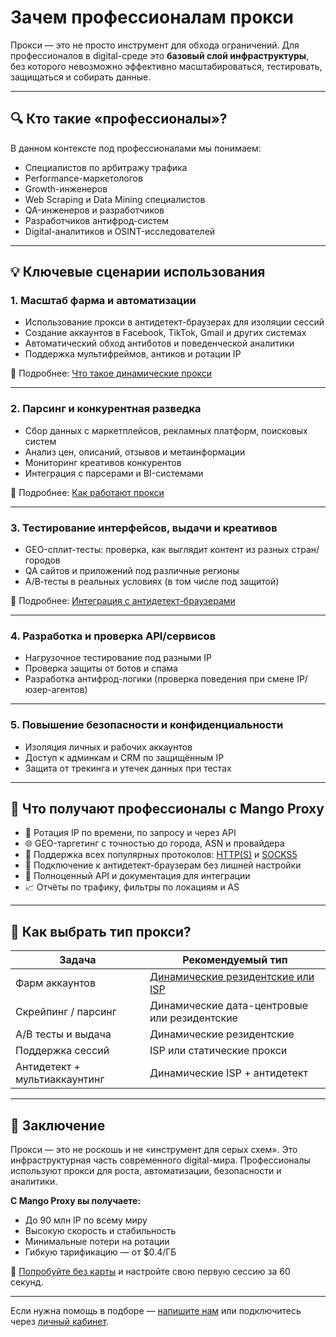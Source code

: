# Зачем профессионалам прокси

Прокси — это не просто инструмент для обхода ограничений. Для профессионалов в digital-среде это **базовый слой инфраструктуры**, без которого невозможно эффективно масштабироваться, тестировать, защищаться и собирать данные.

---

## 🔍 Кто такие «профессионалы»?

В данном контексте под профессионалами мы понимаем:

* Специалистов по арбитражу трафика
* Performance-маркетологов
* Growth-инженеров
* Web Scraping и Data Mining специалистов
* QA-инженеров и разработчиков
* Разработчиков антифрод-систем
* Digital-аналитиков и OSINT-исследователей

---

## 💡 Ключевые сценарии использования

### 1. Масштаб фарма и автоматизации

* Использование прокси в антидетект-браузерах для изоляции сессий
* Создание аккаунтов в Facebook, TikTok, Gmail и других системах
* Автоматический обход антиботов и поведенческой аналитики
* Поддержка мультифреймов, антиков и ротации IP

📌 Подробнее: [Что такое динамические прокси](../продукты-и-услуги/типы-прокси/что-такое-динамические-прокси.md)

---

### 2. Парсинг и конкурентная разведка

* Сбор данных с маркетплейсов, рекламных платформ, поисковых систем
* Анализ цен, описаний, отзывов и метаинформации
* Мониторинг креативов конкурентов
* Интеграция с парсерами и BI-системами

📌 Подробнее: [Как работают прокси](../основы-прокси/как-работают-прокси.md)

---

### 3. Тестирование интерфейсов, выдачи и креативов

* GEO-сплит-тесты: проверка, как выглядит контент из разных стран/городов
* QA сайтов и приложений под различные регионы
* A/B‑тесты в реальных условиях (в том числе под защитой)

📌 Подробнее: [Интеграция с антидетект-браузерами](../../браузеры/антидетект/)

---

### 4. Разработка и проверка API/сервисов

* Нагрузочное тестирование под разными IP
* Проверка защиты от ботов и спама
* Разработка антифрод-логики (проверка поведения при смене IP/юзер-агентов)

---

### 5. Повышение безопасности и конфиденциальности

* Изоляция личных и рабочих аккаунтов
* Доступ к админкам и CRM по защищённым IP
* Защита от трекинга и утечек данных при тестах

---

## 🧠 Что получают профессионалы с Mango Proxy

* 🔄 Ротация IP по времени, по запросу и через API
* 🌐 GEO-таргетинг с точностью до города, ASN и провайдера
* 🔌 Поддержка всех популярных протоколов: [HTTP(S)](../продукты-и-услуги/протоколы-прокси/что-такое-http-https-прокси.md) и [SOCKS5](../продукты-и-услуги/протоколы-прокси/что-такое-socks5-прокси.md)
* 🧱 Подключение к антидетект-браузерам без лишней настройки
* 🧰 Полноценный API и документация для интеграции
* 📈 Отчёты по трафику, фильтры по локациям и AS

---

## 🧭 Как выбрать тип прокси?

| Задача                        | Рекомендуемый тип                                                                                      |
| ----------------------------- | ------------------------------------------------------------------------------------------------------ |
| Фарм аккаунтов                | [Динамические резидентские или ISP](../продукты-и-услуги/типы-прокси/что-такое-резидентские-прокси.md) |
| Скрейпинг / парсинг           | Динамические дата-центровые или резидентские                                                           |
| A/B тесты и выдача            | Динамические резидентские                                                                              |
| Поддержка сессий              | ISP или статические прокси                                                                             |
| Антидетект + мультиаккаунтинг | Динамические ISP + антидетект                                                                          |

---

## 🏁 Заключение

Прокси — это не роскошь и не «инструмент для серых схем». Это инфраструктурная часть современного digital-мира.
Профессионалы используют прокси для роста, автоматизации, безопасности и аналитики.

**С Mango Proxy вы получаете:**

* До 90 млн IP по всему миру
* Высокую скорость и стабильность
* Минимальные потери на ротации
* Гибкую тарификацию — от \$0.4/ГБ

📌 [Попробуйте без карты](https://mangoproxy.com) и настройте свою первую сессию за 60 секунд.

---

Если нужна помощь в подборе — [напишите нам](https://t.me/mangoproxy_support) или подключитесь через [личный кабинет](https://mangoproxy.com/dashboard).

